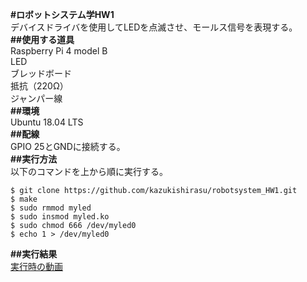**#ロボットシステム学HW1**  
デバイスドライバを使用してLEDを点滅させ、モールス信号を表現する。  
**##使用する道具**  
Raspberry Pi 4 model B  
LED  
ブレッドボード  
抵抗（220Ω）  
ジャンパー線  
**##環境**  
Ubuntu 18.04 LTS  
**##配線**  
GPIO 25とGNDに接続する。  
**##実行方法**  
以下のコマンドを上から順に実行する。  
```
$ git clone https://github.com/kazukishirasu/robotsystem_HW1.git  
$ make  
$ sudo rmmod myled  
$ sudo insmod myled.ko  
$ sudo chmod 666 /dev/myled0  
$ echo 1 > /dev/myled0  
```  
**##実行結果**  
[実行時の動画](https://youtu.be/-zq_EfpfOzQ)  
